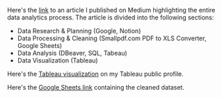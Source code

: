 Here's the [link](https://medium.com/@_molara/data-analysis-case-study-of-cancer-cases-in-nigeria-538e0cdff081) to an article I published on Medium highlighting the entire data analytics process. The article is divided into the following sections:
- Data Research & Planning (Google, Notion)
- Data Processing & Cleaning (Smallpdf.com PDF to XLS Converter, Google Sheets)
- Data Analysis (DBeaver, SQL, Tabeau)
- Data Visualization (Tableau)

Here's the [Tableau visualization](https://public.tableau.com/views/CancerDataAnalysisinNigeria2009-2016/CancerDashboard2?:language=en-GB&:sid=&:display_count=n&:origin=viz_share_link) on my Tableau public profile.

Here's the [Google Sheets link](https://docs.google.com/spreadsheets/d/18XyIFQHy9NKHz8vgkMorcwMl9D-QHfgIA0iu4O9PWBg/edit?usp=sharing) containing the cleaned dataset.
